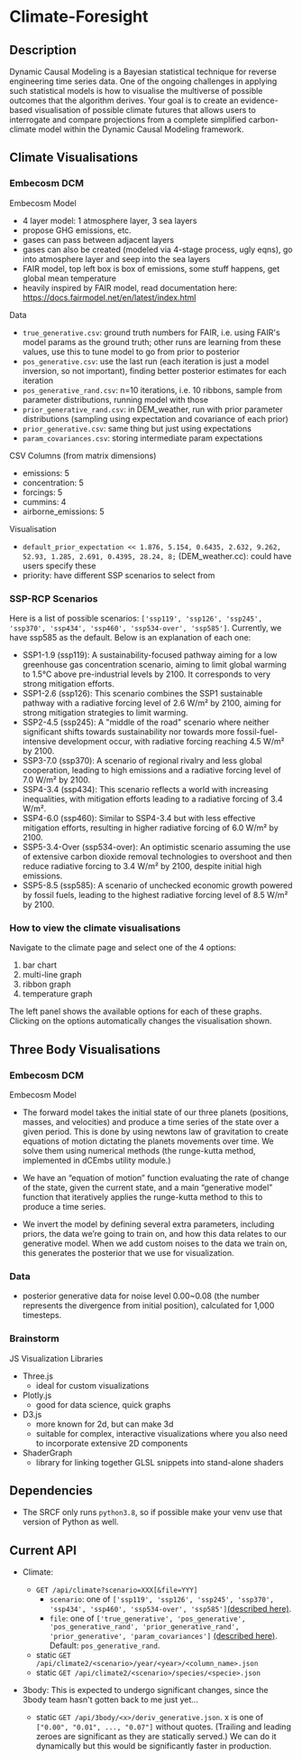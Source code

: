 # Climate-Foresight

## Description

Dynamic Causal Modeling is a Bayesian statistical technique for reverse 
engineering time series data. One of the ongoing challenges in applying 
such statistical models is how to visualise the multiverse of possible 
outcomes that the algorithm derives. Your goal is to create an 
evidence-based visualisation of possible climate futures that allows users 
to interrogate and compare projections from a complete simplified 
carbon-climate model within the Dynamic Causal Modeling framework.

## Climate Visualisations

### Embecosm DCM

Embecosm Model
- 4 layer model: 1 atmosphere layer, 3 sea layers
- propose GHG emissions, etc.
- gases can pass between adjacent layers
- gases can also be created (modeled via 4-stage process, ugly eqns), go into atmosphere layer and seep into the sea layers
- FAIR model, top left box is box of emissions, some stuff happens, get global mean temperature
- heavily inspired by FAIR model, read documentation here: https://docs.fairmodel.net/en/latest/index.html

Data
- `true_generative.csv`: ground truth numbers for FAIR, i.e. using FAIR's model params as the ground truth; other runs are learning from these values, use this to tune model to go from prior to posterior
- `pos_generative.csv`: use the last run (each iteration is just a model inversion, so not important), finding better posterior estimates for each iteration
- `pos_generative_rand.csv`: n=10 iterations, i.e. 10 ribbons, sample from parameter distributions, running model with those
- `prior_generative_rand.csv`: in DEM_weather, run with prior parameter distributions (sampling using expectation and covariance of each prior)
- `prior_generative.csv`: same thing but just using expectations
- `param_covariances.csv`: storing intermediate param expectations

CSV Columns (from matrix dimensions)
- emissions: 5
- concentration: 5
- forcings: 5
- cummins: 4
- airborne_emissions: 5

Visualisation
- `default_prior_expectation << 1.876, 5.154, 0.6435, 2.632, 9.262, 52.93, 1.285, 2.691, 0.4395, 28.24, 8;` (DEM_weather.cc): could have users specify these
- priority: have different SSP scenarios to select from

### SSP-RCP Scenarios

Here is a list of possible scenarios: `['ssp119', 'ssp126', 'ssp245', 'ssp370', 'ssp434', 'ssp460', 'ssp534-over', 'ssp585']`. Currently, we have ssp585 as the default. Below is an explanation of each one:

- SSP1-1.9 (ssp119): A sustainability-focused pathway aiming for a low greenhouse gas concentration scenario, aiming to limit global warming to 1.5°C above pre-industrial levels by 2100. It corresponds to very strong mitigation efforts.
- SSP1-2.6 (ssp126): This scenario combines the SSP1 sustainable pathway with a radiative forcing level of 2.6 W/m² by 2100, aiming for strong mitigation strategies to limit warming.
- SSP2-4.5 (ssp245): A "middle of the road" scenario where neither significant shifts towards sustainability nor towards more fossil-fuel-intensive development occur, with radiative forcing reaching 4.5 W/m² by 2100.
- SSP3-7.0 (ssp370): A scenario of regional rivalry and less global cooperation, leading to high emissions and a radiative forcing level of 7.0 W/m² by 2100.
- SSP4-3.4 (ssp434): This scenario reflects a world with increasing inequalities, with mitigation efforts leading to a radiative forcing of 3.4 W/m².
- SSP4-6.0 (ssp460): Similar to SSP4-3.4 but with less effective mitigation efforts, resulting in higher radiative forcing of 6.0 W/m² by 2100.
- SSP5-3.4-Over (ssp534-over): An optimistic scenario assuming the use of extensive carbon dioxide removal technologies to overshoot and then reduce radiative forcing to 3.4 W/m² by 2100, despite initial high emissions.
- SSP5-8.5 (ssp585): A scenario of unchecked economic growth powered by fossil fuels, leading to the highest radiative forcing level of 8.5 W/m² by 2100.

### How to view the climate visualisations

Navigate to the climate page and select one of the 4 options:
1. bar chart
2. multi-line graph
3. ribbon graph
4. temperature graph

The left panel shows the available options for each of these graphs. Clicking on the options automatically changes the visualisation shown.

## Three Body Visualisations

### Embecosm DCM

Embecosm Model

- The forward model takes the initial state of our three planets (positions, masses, and velocities) and produce a time series of the state over a given period. This is done by using newtons law of gravitation to create equations of motion dictating the planets movements over time. We solve them using numerical methods (the runge-kutta method, implemented in dCEmbs utility module.)

- We have an “equation of motion” function evaluating the rate of change of the state, given the current state, and a main “generative model” function that iteratively applies the runge-kutta method to this to produce a time series.
- We invert the model by defining several extra parameters, including priors, the data we’re going to train on, and how this data relates to our generative model. When we add custom noises to the data we train on, this generates the posterior that we use for visualization.

### Data
- posterior generative data for noise level 0.00~0.08 (the number represents the divergence from initial position), calculated for 1,000 timesteps.


### Brainstorm

JS Visualization Libraries
- Three.js
    - ideal for custom visualizations
- Plotly.js
    - good for data science, quick graphs
- D3.js
    - more known for 2d, but can make 3d
    - suitable for complex, interactive visualizations where you also need to incorporate extensive 2D components
- ShaderGraph
    - library for linking together GLSL snippets into stand-alone shaders

## Dependencies

- The SRCF only runs `python3.8`, so if possible make your venv use that version of Python as well.

## Current API
- Climate:
    - `GET /api/climate?scenario=XXX[&file=YYY]`<br>
        - `scenario`: one of `['ssp119', 'ssp126', 'ssp245', 'ssp370', 'ssp434', 'ssp460', 'ssp534-over', 'ssp585']`[(described here)](https://github.com/elizabethhsy/Climate-Foresight/tree/plotly?tab=readme-ov-file#ssp-rcp-scenarios).<br>
        - `file`: one of `['true_generative', 'pos_generative', 'pos_generative_rand', 'prior_generative_rand', 'prior_generative', 'param_covariances']` [(described here)](https://github.com/elizabethhsy/Climate-Foresight/tree/plotly?tab=readme-ov-file#embecosm-dcm). Default: `pos_generative_rand`.
    - static `GET /api/climate2/<scenario>/year/<year>/<column_name>.json`
    - static `GET /api/climate2/<scenario>/species/<specie>.json`

- 3body: This is expected to undergo significant changes, since the 3body team hasn't gotten back to me just yet...
    - static `GET /api/3body/<x>/deriv_generative.json`. x is one of `["0.00", "0.01", ..., "0.07"]` without quotes. (Trailing and leading zeroes are significant as they are statically served.)
    We can do it dynamically but this would be significantly faster in production.

